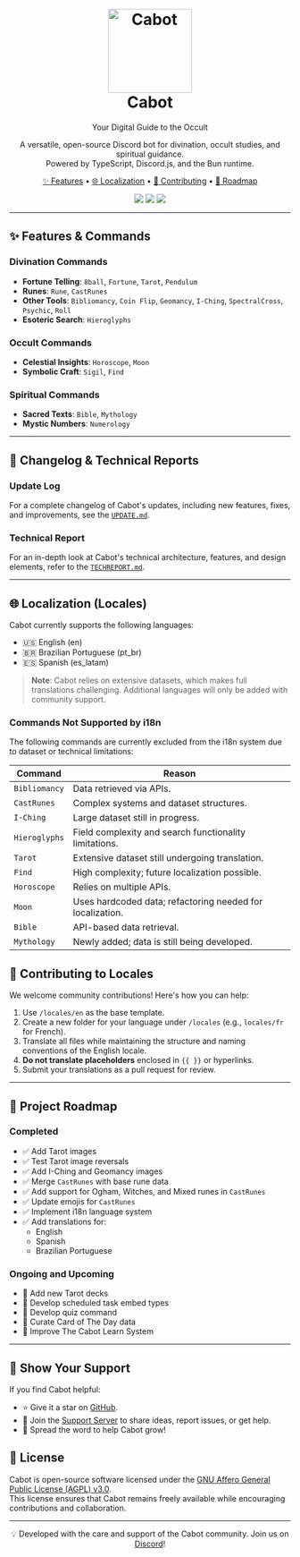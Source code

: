 <h1 align="center">
  <br>
  <a href="https://github.com/Cabot-bot">
    <img src="https://media.discordapp.net/attachments/886724168933048351/1321325341100343317/rediseno8.png?ex=676cd39e&is=676b821e&hm=e66dad1118e10c756619443bc373b0719f6a8bcd889a4c1080aec0c20de03ac6&=&format=webp&quality=lossless&width=596&height=596" height="150" alt="Cabot">
  </a>
  <br>
  Cabot
  <br>
</h1>

<p align="center">Your Digital Guide to the Occult</p>
<p align="center">
  A versatile, open-source Discord bot for divination, occult studies, and spiritual guidance. <br> Powered by TypeScript, Discord.js, and the Bun runtime.
</p>

<p align="center">
  <a href="#features--commands">✨ Features</a> • 
  <a href="#localization-locales">🌐 Localization</a> • 
  <a href="#contributing-to-locales">🤝 Contributing</a> • 
  <a href="#project-roadmap">📅 Roadmap</a>
</p>

<p align="center">
  <a href="https://discord.gg/Gjjq7MmssX"><img src="https://img.shields.io/badge/Support_Server-JOIN-5865F2?logo=discord"></a> 
  <a href="https://patreon.com/cabot-bot"><img src="https://img.shields.io/badge/Patreon-Cabot-EEB8B6?logo=patreon"></a> 
  <a href="https://www.gnu.org/licenses/agpl-3.0.en.html"><img src="https://img.shields.io/github/license/cabot-bot/cabot"></a>
</p>

---

## **✨ Features & Commands**

### Divination Commands
- **Fortune Telling**: `8ball`, `Fortune`, `Tarot`, `Pendulum`
- **Runes**: `Rune`, `CastRunes`
- **Other Tools**: `Bibliomancy`, `Coin Flip`, `Geomancy`, `I-Ching`, `SpectralCross`, `Psychic`, `Roll`
- **Esoteric Search**: `Hieroglyphs`

### Occult Commands
- **Celestial Insights**: `Horoscope`, `Moon`
- **Symbolic Craft**: `Sigil`, `Find`

### Spiritual Commands
- **Sacred Texts**: `Bible`, `Mythology`
- **Mystic Numbers**: `Numerology`

---

## **📜 Changelog & Technical Reports**

### Update Log
For a complete changelog of Cabot's updates, including new features, fixes, and improvements, see the [`UPDATE.md`](https://github.com/Cabot-bot/Cabot/blob/main/UPDATE.md).

### Technical Report
For an in-depth look at Cabot's technical architecture, features, and design elements, refer to the [`TECHREPORT.md`](https://github.com/Cabot-bot/Cabot/blob/main/TECHREPORT.md).

---

## **🌐 Localization (Locales)**

Cabot currently supports the following languages:
- 🇺🇸 English (en)
- 🇧🇷 Brazilian Portuguese (pt_br)
- 🇪🇸 Spanish (es_latam)

> **Note**: Cabot relies on extensive datasets, which makes full translations challenging. Additional languages will only be added with community support.

### Commands Not Supported by i18n
The following commands are currently excluded from the i18n system due to dataset or technical limitations:

| Command         | Reason                                                                 |
|-----------------|------------------------------------------------------------------------|
| `Bibliomancy`   | Data retrieved via APIs.                                              |
| `CastRunes`     | Complex systems and dataset structures.                               |
| `I-Ching`       | Large dataset still in progress.                                      |
| `Hieroglyphs`   | Field complexity and search functionality limitations.               |
| `Tarot`         | Extensive dataset still undergoing translation.                      |
| `Find`          | High complexity; future localization possible.                       |
| `Horoscope`     | Relies on multiple APIs.                                              |
| `Moon`          | Uses hardcoded data; refactoring needed for localization.            |
| `Bible`         | API-based data retrieval.                                             |
| `Mythology`     | Newly added; data is still being developed.                           |


## **🤝 Contributing to Locales**

We welcome community contributions! Here's how you can help:

1. Use `/locales/en` as the base template.
2. Create a new folder for your language under `/locales` (e.g., `locales/fr` for French).
3. Translate all files while maintaining the structure and naming conventions of the English locale.
4. **Do not translate placeholders** enclosed in `{{ }}` or hyperlinks.
5. Submit your translations as a pull request for review.

---

## **📅 Project Roadmap**

### Completed
- ✅ Add Tarot images
- ✅ Test Tarot image reversals
- ✅ Add I-Ching and Geomancy images
- ✅ Merge `CastRunes` with base rune data
- ✅ Add support for Ogham, Witches, and Mixed runes in `CastRunes`
- ✅ Update emojis for `CastRunes`
- ✅ Implement i18n language system
- ✅ Add translations for:
  - English
  - Spanish
  - Brazilian Portuguese

### Ongoing and Upcoming
- 🚧 Add new Tarot decks
- 🚧 Develop scheduled task embed types
- 🚧 Develop quiz command 
- 🚧 Curate Card of The Day data
- 🚧 Improve The Cabot Learn System

---

## **🎉 Show Your Support**
If you find Cabot helpful:
- ⭐ Give it a star on [GitHub](https://github.com/Cabot-bot).
- 💬 Join the [Support Server](https://discord.gg/Gjjq7MmssX) to share ideas, report issues, or get help.
- 📢 Spread the word to help Cabot grow!

## **📄 License**
Cabot is open-source software licensed under the [GNU Affero General Public License (AGPL) v3.0](https://www.gnu.org/licenses/agpl-3.0.en.html).  
This license ensures that Cabot remains freely available while encouraging contributions and collaboration.

---

<p align="center">💡 Developed with the care and support of the Cabot community. Join us on <a href="https://discord.gg/Gjjq7MmssX">Discord</a>!</p>
